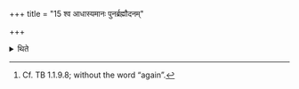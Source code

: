 +++
title = "15 श्व आधास्यमानः पुनर्ब्रह्मौदनम्"

+++

<details><summary>थिते</summary>

15. When he is going to establish (fires) tomorrow, (today) again he cooks the rice-pap for the Brahmins.[^1]   

[^1]: Cf. TB 1.1.9.8; without the word “again”.
</details>
